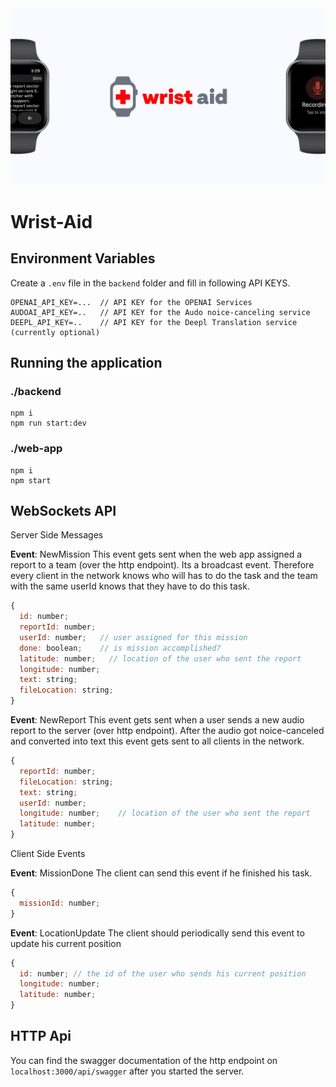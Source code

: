 <img src="./docs/header.jpeg" alt="logo" />

# Wrist-Aid

## Environment Variables

Create a `.env` file in the `backend` folder and fill in following API KEYS.

```
OPENAI_API_KEY=...  // API KEY for the OPENAI Services
AUDOAI_API_KEY=..   // API KEY for the Audo noice-canceling service
DEEPL_API_KEY=..    // API KEY for the Deepl Translation service (currently optional)
```

## Running the application
### ./backend 
```
npm i
npm run start:dev
```
### ./web-app 
```
npm i
npm start
```

## WebSockets API

Server Side Messages

**Event**: NewMission
This event gets sent when the web app assigned a report to a team (over the http endpoint). Its a broadcast event. Therefore every client in the network
knows who will has to do the task and the team with the same userId knows that they have to do this task.

```javascript
{ 
  id: number;
  reportId: number;
  userId: number;   // user assigned for this mission
  done: boolean;    // is mission accomplished?
  latitude: number;   // location of the user who sent the report
  longitude: number;
  text: string;
  fileLocation: string;
}
```
**Event**: NewReport
This event gets sent when a user sends a new audio report to the server (over http endpoint). After the audio got noice-canceled and converted into text
this event gets sent to all clients in the network.

```javascript
{
  reportId: number;
  fileLocation: string;
  text: string;
  userId: number;
  longitude: number;    // location of the user who sent the report
  latitude: number;
}
```

Client Side Events

**Event**: MissionDone
The client can send this event if he finished his task.

```javascript
{
  missionId: number;
}
```

**Event**: LocationUpdate
The client should periodically send this event to update his current position

```javascript
{
  id: number; // the id of the user who sends his current position
  longitude: number;
  latitude: number;
}
```

## HTTP Api

You can find the swagger documentation of the http endpoint on `localhost:3000/api/swagger` after you started the server.
